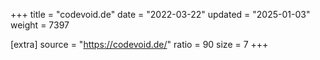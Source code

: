 +++
title = "codevoid.de"
date = "2022-03-22"
updated = "2025-01-03"
weight = 7397

[extra]
source = "https://codevoid.de/"
ratio = 90
size = 7
+++
